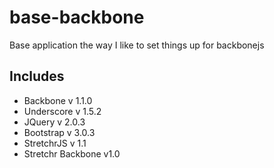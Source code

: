 base-backbone
=============

Base application the way I like to set things up for backbonejs

## Includes
 - Backbone v 1.1.0
 - Underscore v 1.5.2
 - JQuery v 2.0.3
 - Bootstrap v 3.0.3
 - StretchrJS v 1.1
 - Stretchr Backbone v1.0
